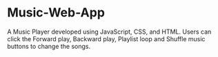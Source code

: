 # Music-Web-App

A Music Player developed using JavaScript, CSS, and HTML. Users can click the Forward play, Backward play, Playlist loop and Shuffle music buttons to change the songs.

